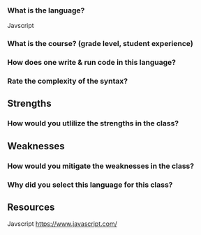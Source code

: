 ### What is the language?

Javscript

### What is the course? (grade level, student experience)


### How does one write & run code in this language?


### Rate the complexity of the syntax?


Strengths
---
### How would you utlilize the strengths in the class?


Weaknesses
---
### How would you mitigate the weaknesses in the class?



### Why did you select this language for this class?



Resources
---

Javscript https://www.javascript.com/
